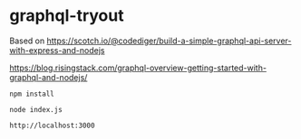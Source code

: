 # graphql-tryout

Based on
https://scotch.io/@codediger/build-a-simple-graphql-api-server-with-express-and-nodejs

https://blog.risingstack.com/graphql-overview-getting-started-with-graphql-and-nodejs/

`npm install`

`node index.js`

`http://localhost:3000`
